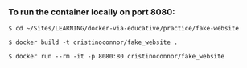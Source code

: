 ### To run the container locally on port 8080:

```shell
$ cd ~/Sites/LEARNING/docker-via-educative/practice/fake-website

$ docker build -t cristinoconnor/fake_website .

$ docker run --rm -it -p 8080:80 cristinoconnor/fake_website
```